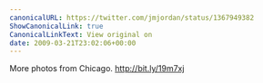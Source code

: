```yaml
---
canonicalURL: https://twitter.com/jmjordan/status/1367949382
ShowCanonicalLink: true
CanonicalLinkText: View original on
date: 2009-03-21T23:02:06+00:00
---
```

More photos from Chicago. http://bit.ly/19m7xj